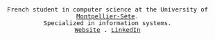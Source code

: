 <p align="center">
  <samp>
    French student in computer science at the University of <a href="https://iut-montpellier-sete.edu.umontpellier.fr/">Montpellier-Sète</a>.<br>
Specialized in information systems.<br/>
    <a href="https://webinfo.iutmontp.univ-montp2.fr/~vanhovev/wordpress/">Website</a> .
    <a href="https://www.linkedin.com/in/valentin-vanhove/">LinkedIn</a>
  </samp>
</p>



